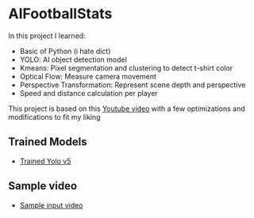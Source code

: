 # AIFootballStats
 
In this project I learned:

+ Basic of Python (i hate dict)
+ YOLO: AI object detection model
+ Kmeans: Pixel segmentation and clustering to detect t-shirt color
+ Optical Flow: Measure camera movement
+ Perspective Transformation: Represent scene depth and perspective
+ Speed and distance calculation per player

This project is based on this [Youtube video](https://www.youtube.com/watch?v=neBZ6huolkg&t=15039s&ab_channel=CodeInaJiffy) with a few optimizations and modifications to fit my liking

## Trained Models
- [Trained Yolo v5](https://drive.google.com/file/d/1DC2kCygbBWUKheQ_9cFziCsYVSRw6axK/view?usp=sharing)

## Sample video
-  [Sample input video](https://drive.google.com/file/d/1t6agoqggZKx6thamUuPAIdN_1zR9v9S_/view?usp=sharing)
